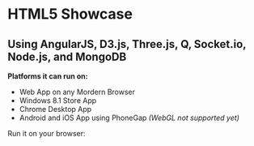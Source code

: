 HTML5 Showcase
==============

Using AngularJS, D3.js, Three.js, Q, Socket.io, Node.js, and MongoDB
--------------

**Platforms it can run on:**

- Web App on any Mordern Browser
- Windows 8.1 Store App
- Chrome Desktop App
- Android and iOS App using PhoneGap *(WebGL not supported yet)*

Run it on your browser:
